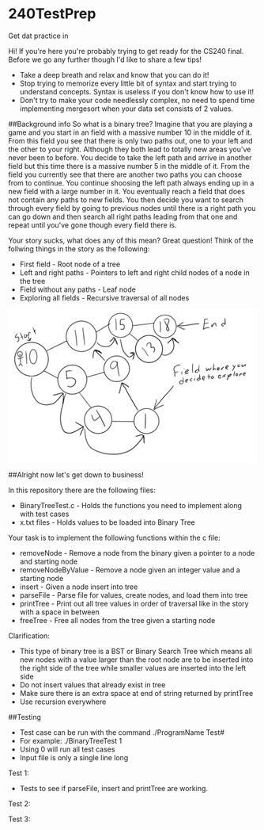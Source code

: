 # 240TestPrep
Get dat practice in

Hi! If you're here you're probably trying to get ready for the CS240 final. Before we go any further though I'd like to share a few tips!
- Take a deep breath and relax and know that you can do it!
- Stop trying to memorize every little bit of syntax and start trying to understand concepts. Syntax is useless if you don't know
  how to use it!
- Don't try to make your code needlessly complex, no need to spend time implementing mergesort when your data set consists of 2 values.

##Background info
So what is a binary tree? Imagine that you are playing a game and you start in an field with a massive number 10 in the middle of it. From this field you see that there is only two paths out, 
one to your left and the other to your right. Although they both lead to totally new areas you've never been to before. You decide to take the left path 
and arrive in another field but this time there is a massive number 5 in the middle of it. From the field you currently see that there are another two paths 
you can choose from to continue. You continue shoosing the left path always ending up in a new field with a large number in it. You eventually reach 
a field that does not contain any paths to new fields. You then decide you want to search through every field by going to previous nodes until there is a right path you can go down and then search all right paths leading from that one and repeat until you've gone though every field there is.

Your story sucks, what does any of this mean?
Great question!
Think of the follwing things in the story as the following:
- First field - Root node of a tree
- Left and right paths - Pointers to left and right child nodes of a node in the tree
- Field without any paths - Leaf node
- Exploring all fields - Recursive traversal of all nodes

![alt tag](images/tree.JPG)

##Alright now let's get down to business!

In this repository there are the following files:
- BinaryTreeTest.c - Holds the functions you need to implement along with test cases
- x.txt files - Holds values to be loaded into Binary Tree

Your task is to implement the following functions within the c file:
- removeNode - Remove a node from the binary given a pointer to a node and starting node
- removeNodeByValue - Remove a node given an integer value and a starting node
- insert - Given a node insert into tree
- parseFile - Parse file for values, create nodes, and load them into tree
- printTree - Print out all tree values in order of traversal like in the story with a space in between
- freeTree - Free all nodes from the tree given a starting node

Clarification: 
- This type of binary tree is a BST or Binary Search Tree which means all new nodes with a value larger than the root node are to be inserted into the right side of the tree while smaller values are inserted into the left side
- Do not insert values that already exist in tree
- Make sure there is an extra space at end of string returned by printTree
- Use recursion everywhere

##Testing
- Test case can be run with the command ./ProgramName Test#
- For example: ./BinaryTreeTest 1
- Using 0 will run all test cases
- Input file is only a single line long

Test 1:
- Tests to see if parseFile, insert and printTree are working.

Test 2:


Test 3:
